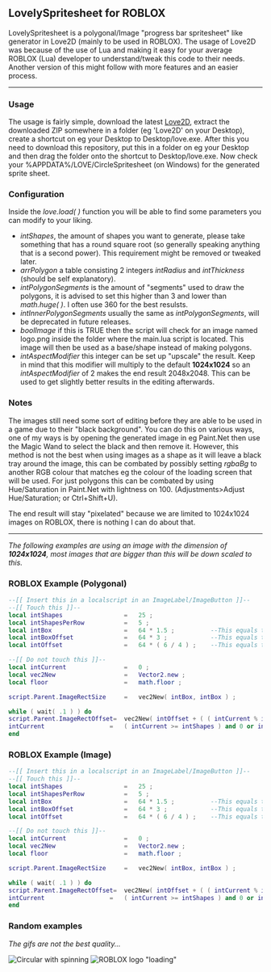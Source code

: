 ## LovelySpritesheet for ROBLOX

LovelySpritesheet is a polygonal/Image "progress bar spritesheet" like generator in Love2D (mainly to be used in ROBLOX). The usage of Love2D was because of the use of Lua and making it easy for your average ROBLOX (Lua) developer to understand/tweak this code to their needs. Another version of this might follow with more features and an easier process.



----------
### Usage
The usage is fairly simple, download the latest [Love2D](https://love2d.org/), extract the downloaded ZIP somewhere in a folder (eg 'Love2D' on your Desktop), create a shortcut on eg your Desktop to Desktop/love.exe. After this you need to download this repository, put this in a folder on eg your Desktop and then drag the folder onto the shortcut to Desktop/love.exe. Now check your %APPDATA%/LOVE/CircleSpritesheet (on Windows) for the generated sprite sheet.

### Configuration
Inside the *love.load( )* function you will be able to find some parameters you can modify to your liking.

 - *intShapes*, the amount of shapes you want to generate, please take something that has a round square root (so generally speaking anything that is a second power). This requirement might be removed or tweaked later.
 - *arrPolygon* a table consisting 2 integers *intRadius* and *intThickness* (should be self explanatory).
 - *intPolygonSegments* is the amount of "segments" used to draw the polygons, it is advised to set this higher than 3 and lower than *math.huge( )*. I often use 360 for the best resulsts.
 - *intInnerPolygonSegments* usually the same as *intPolygonSegments*, will be deprecated in future releases.
 - *boolImage* if this is TRUE then the script will check for an image named logo.png inside the folder where the main.lua script is located. This image will then be used as a base/shape instead of making polygons.
 - *intAspectModifier* this integer can be set up "upscale" the result. Keep in mind that this modifier will multiply to the default **1024x1024** so an *intAspectModifier* of 2 makes the end result 2048x2048. This can be used to get slightly better results in the editing afterwards.


### **Notes**
The images still need some sort of editing before they are able to be used in a game due to their "black background". You can do this on various ways, one of my ways is by opening the generated image in eg Paint.Net then use the Magic Wand to select the black and then remove it. However, this method is not the best when using images as a shape as it will leave a black tray around the image, this can be combated by possibly setting *rgbaBg* to another RGB colour that matches eg the colour of the loading screen that will be used. For just polygons this can be combated by using Hue/Saturation in Paint.Net with lightness on 100. (Adjustments>Adjust Hue/Saturation; or Ctrl+Shift+U).

The end result will stay "pixelated" because we are limited to 1024x1024 images on ROBLOX, there is nothing I can do about that.

----------

*The following examples are using an image with the dimension of **1024x1024**, most images that are bigger than this will be down scaled to this.*

### ROBLOX Example (Polygonal)
	
```lua    
--[[ Insert this in a localscript in an ImageLabel/ImageButton ]]--
--[[ Touch this ]]--
local intShapes					=	25 ;
local intShapesPerRow			=	5 ;
local intBox					=	64 * 1.5 ;			--This equals to arrPolygon.intRadius * 2.5
local intBoxOffset				=	64 * 3 ;			--This equals to arrPolygon.intRadius * 3
local intOffset 				=	64 * ( 6 / 4 ) ;	--This equals to arrPolygon.intRadius * ( 3 / 4 )

--[[ Do not touch this ]]--
local intCurrent				=	0 ;
local vec2New					=	Vector2.new ;
local floor						=	math.floor ;

script.Parent.ImageRectSize		=	vec2New( intBox, intBox ) ;

while ( wait( .1 ) ) do
script.Parent.ImageRectOffset=	vec2New( intOffset + ( ( intCurrent % intShapesPerRow ) * intBoxOffset ), intOffset + ( floor( intCurrent / intImagesPerRow ) * intBoxOffset ) ) ; 
intCurrent 					=	( intCurrent >= intShapes ) and 0 or intCurrent + 1 ;
end
```


### ROBLOX Example (Image)

```lua
--[[ Insert this in a localscript in an ImageLabel/ImageButton ]]--
--[[ Touch this ]]--
local intShapes					=	25 ;
local intShapesPerRow			=	5 ;
local intBox					=	64 * 1.5 ;			--This equals to arrPolygon.intRadius * 1.5
local intBoxOffset				=	64 * 3 ;			--This equals to arrPolygon.intRadius * 3
local intOffset 				=	64 * ( 6 / 4 ) ;	--This equals to arrPolygon.intRadius * ( 6 / 4 )

--[[ Do not touch this ]]--
local intCurrent				=	0 ;
local vec2New					=	Vector2.new ;
local floor						=	math.floor ;

script.Parent.ImageRectSize		=	vec2New( intBox, intBox ) ;

while ( wait( .1 ) ) do
script.Parent.ImageRectOffset=	vec2New( intOffset + ( ( intCurrent % intShapesPerRow ) * intBoxOffset ), intOffset + ( floor( intCurrent / intImagesPerRow ) * intBoxOffset ) ) ; 
intCurrent 					=	( intCurrent >= intShapes ) and 0 or intCurrent + 1 ;
end
```

### Random examples
*The gifs are not the best quality...*

![Circular with spinning](https://i.gyazo.com/d664a1721a81749abcc40df780cb4315.gif)
![ROBLOX logo "loading"](https://i.gyazo.com/9f5b124311d13df3405fc5a2f0f338f8.gif)
